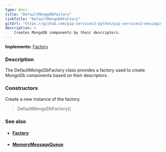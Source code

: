 ```yaml
---
type: docs
title: "DefaultMongoDbFactory"
linkTitle: "DefaultMongoDbFactory"
gitUrl: "https://github.com/pip-services3-python/pip-services3-messaging-python"
description: > 
    Creates MongoDb components by their descriptors.
---
```


**Implements:** [Factory](../../../components/build/factory)

### Description

The DefaultMongoDbFactory class provides a factory used to create MongoDb components based on their descriptors.

### Constructors

Create a new instance of the factory.

> DefaultMongoDbFactory()


### See also
- #### [Factory](../../../components/build/factory)
- #### [MemoryMessageQueue](../../queues/message_queue)


